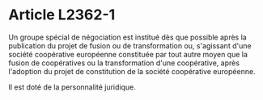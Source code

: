 # Article L2362-1

Un groupe spécial de négociation est institué dès que possible après la publication du projet de fusion ou de transformation ou, s'agissant d'une société coopérative européenne constituée par tout autre moyen que la fusion de coopératives ou la transformation d'une coopérative, après l'adoption du projet de constitution de la société coopérative européenne. 
  
   
Il est doté de la personnalité juridique.